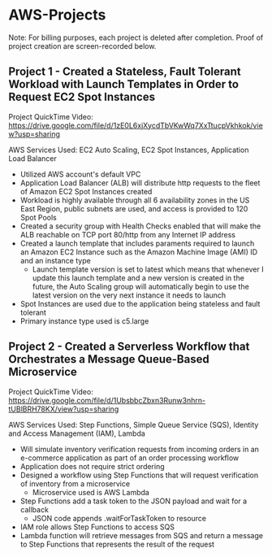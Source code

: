 # AWS-Projects

Note: For billing purposes, each project is deleted after completion. Proof of project creation are screen-recorded below.

## Project 1 - Created a Stateless, Fault Tolerant Workload with Launch Templates in Order to Request EC2 Spot Instances

Project QuickTime Video: https://drive.google.com/file/d/1zE0L6xjXycdTbVKwWq7XxTtucpVkhkok/view?usp=sharing

AWS Services Used: EC2 Auto Scaling, EC2 Spot Instances, Application Load Balancer

* Utilized AWS account's default VPC
* Application Load Balancer (ALB) will distribute http requests to the fleet of Amazon EC2 Spot Instances created
* Workload is highly available through all 6 availability zones in the US East Region, public subnets are used, and access is provided to 120 Spot Pools
* Created a security group with Health Checks enabled that will make the ALB reachable on TCP port 80/http from any Internet IP address
* Created a launch template that includes paraments required to launch an Amazon EC2 Instance such as the Amazon Machine Image (AMI) ID and an instance type
  * Launch template version is set to latest which means that whenever I update this launch template and a new version is created in the future, the Auto Scaling group will automatically begin to use the latest version on the very next instance it needs to launch
* Spot Instances are used due to the application being stateless and fault tolerant
* Primary instance type used is c5.large 

## Project 2 - Created a Serverless Workflow that Orchestrates a Message Queue-Based Microservice

Project QuickTime Video: https://drive.google.com/file/d/1UbsbbcZbxn3Runw3nhrn-tUBlBRH78KX/view?usp=sharing

AWS Services Used: Step Functions, Simple Queue Service (SQS), Identity and Access Management (IAM), Lambda

* Will simulate inventory verification requests from incoming orders in an e-commerce application as part of an order processing workflow
* Application does not require strict ordering
* Designed a workflow using Step Functions that will request verification of inventory from a microservice
  * Microservice used is AWS Lambda
* Step Functions add a task token to the JSON payload and wait for a callback
  * JSON code appends .waitForTaskToken to resource
* IAM role allows Step Functions to access SQS
* Lambda function will retrieve messages from SQS and return a message to Step Functions that represents the result of the request
